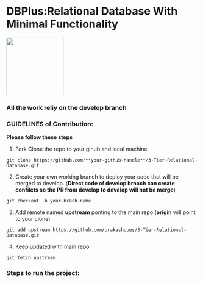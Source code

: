 # DBPlus:Relational Database With Minimal Functionality
<img src="https://user-images.githubusercontent.com/44925217/99139350-ddcdd400-265d-11eb-8549-bf582012f916.png" width= "150" height ="150" />


### All the work reliy on the develop branch
### GUIDELINES of Contribution:
 **Please follow these steps**
 1. Fork Clone the repo to your gihub and local machine
 ```
 git clone https://github.com/**your-github-handle**/3-Tier-Relational-Database.git
 ```
 2. Create your own working branch to deploy your code that will be merged to develop. (**Direct code of develop brnach can create confilcts so the PR from develop to develop will not be merge**)
 
 ```
 git checkout -b your-brach-name
 ```
 
 3. Add remote named **upstream** ponting to the main repo (**origin** will point to your clone)
 ```
 git add upstream https://github.com/prakashupes/3-Tier-Relational-Database.git
 ```
 4. Keep updated with main repo
 
 ```
 git fetch upstream
 ```
 
 ### Steps to run the project:
 
